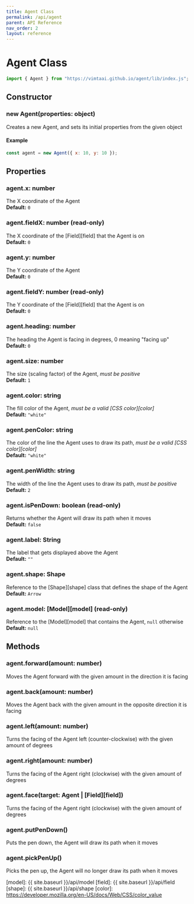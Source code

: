 ```yaml
---
title: Agent Class
permalink: /api/agent
parent: API Reference
nav_order: 2
layout: reference
---
```


# Agent Class

```js
import { Agent } from "https://vimtaai.github.io/agent/lib/index.js";
```

## Constructor

### **new Agent**(properties: object)
Creates a new Agent, and sets its initial properties from the given object

#### Example
```js
const agent = new Agent({ x: 10, y: 10 });
```

## Properties

### agent.**x**: number
The X coordinate of the Agent  
**Default:** `0`

### agent.**fieldX**: number (read-only)
The X coordinate of the [Field][field] that the Agent is on  
**Default:** `0`

### agent.**y**: number
The Y coordinate of the Agent  
**Default:** `0`

### agent.**fieldY**: number (read-only)
The Y coordinate of the [Field][field] that the Agent is on  
**Default:** `0`

### agent.**heading**: number
The heading the Agent is facing in degrees, 0 meaning "facing up"  
**Default:** `0`

### agent.**size**: number
The size (scaling factor) of the Agent, *must be positive*  
**Default:** `1`

### agent.**color**: string
The fill color of the Agent, *must be a valid [CSS color][color]*  
**Default:** `"white"`

### agent.**penColor**: string
The color of the line the Agent uses to draw its path, *must be a valid [CSS color][color]*  
**Default:** `"white"`

### agent.**penWidth**: string
The width of the line the Agent uses to draw its path, *must be positive*  
**Default:** `2`

### agent.**isPenDown**: boolean (read-only)
Returns whether the Agent will draw its path when it moves  
**Default:** `false`

### agent.**label**: String
The label that gets displayed above the Agent  
**Default:** `""`

### agent.**shape**: Shape
Reference to the [Shape][shape] class that defines the shape of the Agent  
**Default:** `Arrow`

### agent.**model**: [Model][model] (read-only)
Reference to the [Model][model] that contains the Agent, `null` otherwise  
**Default:** `null`

## Methods

### agent.**forward**(amount: number)
Moves the Agent forward with the given amount in the direction it is facing

### agent.**back**(amount: number)
Moves the Agent back with the given amount in the opposite direction it is facing

### agent.**left**(amount: number)
Turns the facing of the Agent left (counter-clockwise) with the given amount of degrees

### agent.**right**(amount: number)
Turns the facing of the Agent right (clockwise) with the given amount of degrees

### agent.**face**(target: Agent | [Field][field])
Turns the facing of the Agent right (clockwise) with the given amount of degrees

### agent.**putPenDown**()
Puts the pen down, the Agent will draw its path when it moves

### agent.**pickPenUp**()
Picks the pen up, the Agent will no longer draw its path when it moves

[model]: {{ site.baseurl }}/api/model
[field]: {{ site.baseurl }}/api/field
[shape]: {{ site.baseurl }}/api/shape
[color]: https://developer.mozilla.org/en-US/docs/Web/CSS/color_value
